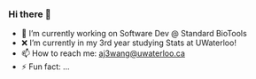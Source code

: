### Hi there 👋

<!--
**anthonyjuan-wang/anthonyjuan-wang** is a ✨ _special_ ✨ repository because its `README.md` (this file) appears on your GitHub profile.
-->

- 🏥 I’m currently working on Software Dev @ Standard BioTools
- ❌ I’m currently in my 3rd year studying Stats at UWaterloo!
- 📫 How to reach me: aj3wang@uwaterloo.ca
- ⚡ Fun fact: ...

